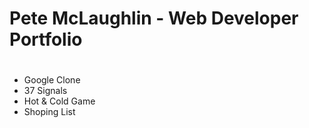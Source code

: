 # Pete McLaughlin - Web Developer Portfolio<h1>

* Google Clone
* 37 Signals
* Hot & Cold Game
* Shoping List


